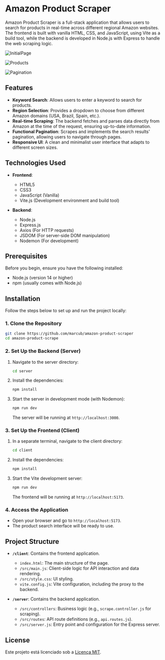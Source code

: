 # Amazon Product Scraper

Amazon Product Scraper is a full-stack application that allows users to search for products in real-time across different regional Amazon websites. The frontend is built with vanilla HTML, CSS, and JavaScript, using Vite as a build tool, while the backend is developed in Node.js with Express to handle the web scraping logic.

![InitialPage](https://github.com/marcub/chat-bot-node-react/blob/main/images/project1.png)

![Products](https://github.com/marcub/chat-bot-node-react/blob/main/images/project2.png)

![Pagination](https://github.com/marcub/chat-bot-node-react/blob/main/images/project3.png)


## Features

- **Keyword Search**: Allows users to enter a keyword to search for products.
- **Region Selection**: Provides a dropdown to choose from different Amazon domains (USA, Brazil, Spain, etc.).
- **Real-time Scraping**: The backend fetches and parses data directly from Amazon at the time of the request, ensuring up-to-date information.
- **Functional Pagination**: Scrapes and implements the search results' pagination, allowing users to navigate through pages.
- **Responsive UI**: A clean and minimalist user interface that adapts to different screen sizes.

## Technologies Used

- **Frontend**:
  - HTML5
  - CSS3
  - JavaScript (Vanilla)
  - Vite.js (Development environment and build tool)

- **Backend**:
  - Node.js
  - Express.js
  - Axios (For HTTP requests)
  - JSDOM (For server-side DOM manipulation)
  - Nodemon (For development)

## Prerequisites

Before you begin, ensure you have the following installed:
- Node.js (version 14 or higher)
- npm (usually comes with Node.js)

## Installation

Follow the steps below to set up and run the project locally:

### 1. Clone the Repository
```bash
git clone https://github.com/marcub/amazon-product-scraper
cd amazon-product-scrape
```

### 2. Set Up the Backend (Server)
1. Navigate to the server directory:
   ```bash
   cd server
   ```
2. Install the dependencies:
   ```bash
   npm install
   ```
3. Start the server in development mode (with Nodemon):
   ```bash
   npm run dev
   ```
   The server will be running at `http://localhost:3000`.

### 3. Set Up the Frontend (Client)
1. In a separate terminal, navigate to the client directory:
   ```bash
   cd client
   ```
2. Install the dependencies:
   ```bash
   npm install
   ```
3. Start the Vite development server:
   ```bash
   npm run dev
   ```
   The frontend will be running at `http://localhost:5173`.

### 4. Access the Application
- Open your browser and go to `http://localhost:5173`.
- The product search interface will be ready to use.

## Project Structure

- **`/client`**: Contains the frontend application.
  - `index.html`: The main structure of the page.
  - `/src/main.js`: Client-side logic for API interaction and data rendering.
  - `/src/style.css`: UI styling.
  - `vite.config.js`: Vite configuration, including the proxy to the backend.

- **`/server`**: Contains the backend application.
  - `/src/controllers`: Business logic (e.g., `scrape.controller.js` for scraping).
  - `/src/routes`: API route definitions (e.g., `api.routes.js`).
  - `/src/server.js`: Entry point and configuration for the Express server.

## License

Este projeto está licenciado sob a [Licença MIT](LICENSE).